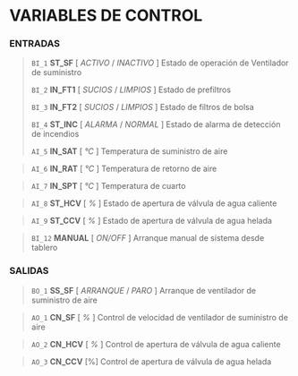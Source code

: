# VARIABLES DE CONTROL

### ENTRADAS

> `BI_1`    **ST_SF** 	    [ *ACTIVO* / *INACTIVO* ]	Estado de operación de Ventilador de suministro
>
> `BI_2`	**IN_FT1**      [ *SUCIOS* / *LIMPIOS* ]	Estado de prefiltros
>
> `BI_3`	**IN_FT2** 	    [ *SUCIOS* / *LIMPIOS* ]	Estado de filtros de bolsa
>
> `BI_4`	**ST_INC**      [ *ALARMA* / *NORMAL* ]		Estado de alarma de detección de incendios
>
> `AI_5`  	**IN_SAT**      [ *°C* ]				    Temperatura de suministro de aire

> `AI_6`  	**IN_RAT**	    [ *°C* ]				    Temperatura de retorno de aire

> `AI_7` 	**IN_SPT** 	    [ *°C* ]				    Temperatura de cuarto

> `AI_8` 	**ST_HCV**      [ *%* ]					    Estado de apertura de válvula de agua caliente

> `AI_9` 	**ST_CCV** 	    [ *%* ]					    Estado de apertura de válvula de agua helada

> `BI_12`	**MANUAL**	    [ *ON/OFF* ]			    Arranque manual de sistema desde tablero

### SALIDAS

> `BO_1`	**SS_SF**  	    [ *ARRANQUE* / *PARO* ]		Arranque de ventilador de suministro de aire

> `AO_1`  	**CN_SF**	    [ *%* ]					    Control de velocidad de ventilador de suministro de aire

> `AO_2`  	**CN_HCV**      [ *%* ]					    Control de apertura de válvula de agua caliente

> `AO_3`  	**CN_CCV**  	[%]					        Control de apertura de válvula de agua helada